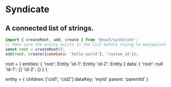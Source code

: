 # Syndicate

## A connected list of strings.

```js
import { createRoot, add, create } from '@nuuf/syndicate';
// Make sure the entity exists in the list before trying to manipulate it.
const root = createRoot();
add(root, create({someData: 'hello world'}, 'custom_id'));
```

root = {
    entities: {
        'root': Entity
        'id-1': Entity
        'id-2': Entity
    }
    data: {
        'root': null
        'id-1': {}
        'id-2': {}
    }
}

entity = {
    children: ['cid1', 'cid2']
    dataKey:  'myId'
    parent:   'parentId'
}